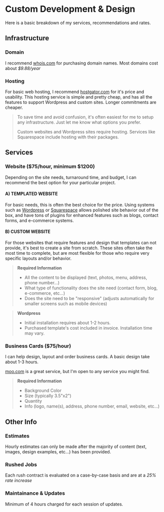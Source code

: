 Custom Development & Design
===================================
Here is a basic breakdown of my services, recommendations and rates.



Infrastructure
-----------------------
### Domain
I recommend [whois.com](https://whois.com) for purchasing domain names. Most domains cost about _$9.88/year_

### Hosting
For basic web hosting, I recommend [hostgator.com](http://www.hostgator.com/shared) for it's price and usability. This hosting service is simple and pretty cheap, and has all the features to support Wordpress and custom sites.  Longer commitments are cheaper.

> To save time and avoid confusion, it's often easiest for me to setup any infrastructure.  Just let me know what options you prefer.
>
> Custom websites and Wordpress sites require hosting.  Services like Squarespace include hosting with their packages.



Services
-----------------------
### Website ($75/hour, minimum $1200)
Depending on the site needs, turnaround time, and budget, I can recommend the best option for your particular project.

#### A) TEMPLATED WEBSITE
For basic needs, this is often the best choice for the price.  Using systems such as [Wordpress](https://wordpress.com/) or [Squarespace](https://squarespace.com) allows polished site behavior out of the box, and have tons of plugins for enhanced features such as blogs, contact forms, and e-commerce systems.

#### B) CUSTOM WEBSITE
For those websites that require features and design that templates can not provide, it's best to create a site from scratch.  These sites often
take the most time to complete, but are most flexible for those who require very specific layouts and/or behavior.


> __Required Information__
> - All the content to be displayed (text, photos, menu, address, phone number...)
> - What type of functionality does the site need (contact form, blog, e-commerce, etc...)
> - Does the site need to be "responsive" (adjusts automatically for smaller screens such as mobile devices)

> __Wordpress__
> - Initial installation requires about 1-2 hours.
> - Purchased template's cost included in invoice. Installation time may vary.


### Business Cards ($75/hour)
I can help design, layout and order business cards.  A basic design take about 1-3 hours.

[moo.com](http://us.moo.com/products/original-business-cards.html) is a great service, but I'm open to any service you might find.

> __Required Information__
> - Background Color
> - Size (typically 3.5"x2")
> - Quantity
> - Info (logo, name(s), address, phone number, email, website, etc...)


Other Info
-----------------------
### Estimates
Hourly estimates can only be made after the majority of content (text, images, design examples, etc...) has been provided.

### Rushed Jobs
Each rush contract is evaluated on a case-by-case basis and are at a _25% rate increase_

### Maintainance &amp; Updates
Minimum of 4 hours charged for each session of updates.


